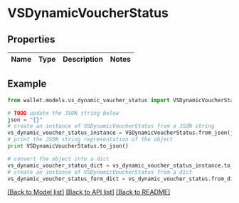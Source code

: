 # VSDynamicVoucherStatus


## Properties

Name | Type | Description | Notes
------------ | ------------- | ------------- | -------------

## Example

```python
from wallet.models.vs_dynamic_voucher_status import VSDynamicVoucherStatus

# TODO update the JSON string below
json = "{}"
# create an instance of VSDynamicVoucherStatus from a JSON string
vs_dynamic_voucher_status_instance = VSDynamicVoucherStatus.from_json(json)
# print the JSON string representation of the object
print VSDynamicVoucherStatus.to_json()

# convert the object into a dict
vs_dynamic_voucher_status_dict = vs_dynamic_voucher_status_instance.to_dict()
# create an instance of VSDynamicVoucherStatus from a dict
vs_dynamic_voucher_status_form_dict = vs_dynamic_voucher_status.from_dict(vs_dynamic_voucher_status_dict)
```
[[Back to Model list]](../README.md#documentation-for-models) [[Back to API list]](../README.md#documentation-for-api-endpoints) [[Back to README]](../README.md)


